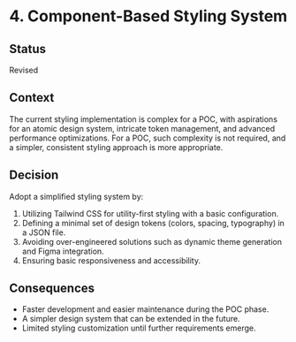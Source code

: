 # 4. Component-Based Styling System

## Status
Revised

## Context
The current styling implementation is complex for a POC, with aspirations for an atomic design system, intricate token management, and advanced performance optimizations. For a POC, such complexity is not required, and a simpler, consistent styling approach is more appropriate.

## Decision
Adopt a simplified styling system by:
1. Utilizing Tailwind CSS for utility-first styling with a basic configuration.
2. Defining a minimal set of design tokens (colors, spacing, typography) in a JSON file.
3. Avoiding over-engineered solutions such as dynamic theme generation and Figma integration.
4. Ensuring basic responsiveness and accessibility.

## Consequences
- Faster development and easier maintenance during the POC phase.
- A simpler design system that can be extended in the future.
- Limited styling customization until further requirements emerge.